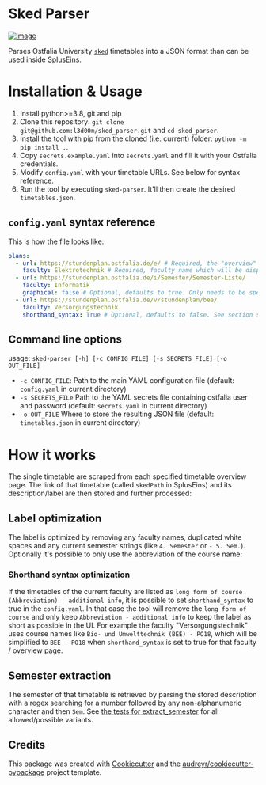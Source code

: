 # Sked Parser

[![image](https://img.shields.io/travis/l3d00m/sked_parser.svg)](https://travis-ci.com/l3d00m/sked_parser)

Parses Ostfalia University [`sked`](https://www.sked.de/) timetables into a JSON format than can be used inside [SplusEins](https://github.com/SplusEins/SplusEins).

# Installation & Usage

1. Install python>=3.8, git and pip
2. Clone this repository: `git clone git@github.com:l3d00m/sked_parser.git` and `cd sked_parser`.
2. Install the tool with pip from the cloned (i.e. current) folder: `python -m pip install .`.
3. Copy `secrets.example.yaml` into `secrets.yaml` and fill it with your Ostfalia credentials.
4. Modify `config.yaml` with your timetable URLs. See below for syntax reference.
5. Run the tool by executing `sked-parser`. It'll then create the desired `timetables.json`.

## `config.yaml` syntax reference
This is how the file looks like: 

```yaml
plans:
  - url: https://stundenplan.ostfalia.de/e/ # Required, the "overview" URL which directly lists the single timetables for that faculty
    faculty: Elektrotechnik # Required, faculty name which will be displayed to the user on spluseins.de
  - url: https://stundenplan.ostfalia.de/i/Semester/Semester-Liste/
    faculty: Informatik
    graphical: false # Optional, defaults to true. Only needs to be specified if the timetables are in "list" form.
  - url: https://stundenplan.ostfalia.de/v/stundenplan/bee/
    faculty: Versorgungstechnik
    shorthand_syntax: True # Optional, defaults to false. See section shorthand syntax further below.
```


## Command line options

usage: `sked-parser [-h] [-c CONFIG_FILE] [-s SECRETS_FILE] [-o OUT_FILE]`

* `-c CONFIG_FILE`: Path to the main YAML configuration file (default: `config.yaml` in current directory)
* `-s SECRETS_FILe` Path to the YAML secrets file containing ostfalia user and password (default: `secrets.yaml` in current directory)
* `-o OUT_FILE` Where to store the resulting JSON file (default: `timetables.json` in current directory)


# How it works

The single timetable are scraped from each specified timetable overview page. The link of that timetable (called `skedPath` in SplusEins) and its description/label are then stored and further processed:

## Label optimization
The label is optimized by removing any faculty names, duplicated white spaces and any current semester strings (like `4. Semester` or `- 5. Sem.`). Optionally it's possible to only use the abbreviation of the course name:

### Shorthand syntax optimization
If the timetables of the current faculty are listed as `long form of course (Abbreviation) - additional info`, it is possible to set `shorthand_syntax` to true in the `config.yaml`. In that case the tool will remove the `long form of course` and only keep `Abbreviation - additional info` to keep the label as short as possible in the UI. For example the faculty "Versorgungstechnik" uses course names like `Bio- und Umwelttechnik (BEE) - PO18`, which will be simplified to `BEE - PO18` when `shorthand_syntax` is set to true for that faculty / overview page.

## Semester extraction
The semester of that timetable is retrieved by parsing the stored description with a regex searching for a number followed by any non-alphanumeric character and then `Sem`. See [the tests for extract_semester](tests/test_scraper.py) for all allowed/possible variants.


## Credits

This package was created with
[Cookiecutter](https://github.com/audreyr/cookiecutter) and the
[audreyr/cookiecutter-pypackage](https://github.com/audreyr/cookiecutter-pypackage)
project template.
